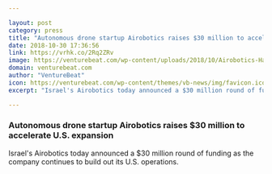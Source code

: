 ```yaml
---

layout: post
category: press
title: "Autonomous drone startup Airobotics raises $30 million to accelerate U.S. expansion"
date: 2018-10-30 17:36:56
link: https://vrhk.co/2Rq2ZRv
image: https://venturebeat.com/wp-content/uploads/2018/10/Airobotics-Haifa-Port1.png?fit=2530%2C1416&strip=all
domain: venturebeat.com
author: "VentureBeat"
icon: https://venturebeat.com/wp-content/themes/vb-news/img/favicon.ico
excerpt: "Israel's Airobotics today announced a $30 million round of funding as the company continues to build out its U.S. operations."

---
```


### Autonomous drone startup Airobotics raises $30 million to accelerate U.S. expansion

Israel's Airobotics today announced a $30 million round of funding as the company continues to build out its U.S. operations.